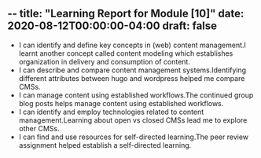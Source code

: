 --
title: "Learning Report for Module [10]"
date: 2020-08-12T00:00:00-04:00
draft: false
---
- I can identify and define key concepts in (web) content management.I learnt another concept called content modeling which establishes organization in delivery and consumption of content.
- I can describe and compare content management systems.Identifying different attributes between hugo and wordpress helped me compare CMSs.
- I can manage content using established workflows.The continued group blog posts helps manage content using established workflows.
- I can identify and employ technologies related to content management.Learning about open vs closed CMSs lead me to explore other CMSs.
- I can find and use resources for self-directed learning.The peer review assignment helped establish a self-directed learning.
